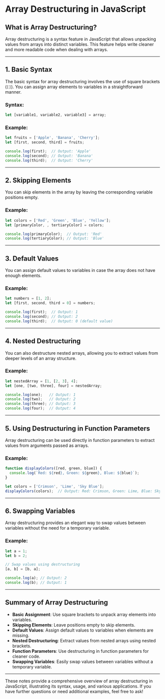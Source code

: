 # **Array Destructuring in JavaScript**

## **What is Array Destructuring?**

Array destructuring is a syntax feature in JavaScript that allows unpacking values from arrays into distinct variables. This feature helps write cleaner and more readable code when dealing with arrays.

---

## **1. Basic Syntax**

The basic syntax for array destructuring involves the use of square brackets (`[]`). You can assign array elements to variables in a straightforward manner.

### **Syntax:**

```javascript
let [variable1, variable2, variable3] = array;
```

### **Example:**

```javascript
let fruits = ['Apple', 'Banana', 'Cherry'];
let [first, second, third] = fruits;

console.log(first);  // Output: 'Apple'
console.log(second); // Output: 'Banana'
console.log(third);  // Output: 'Cherry'
```

---

## **2. Skipping Elements**

You can skip elements in the array by leaving the corresponding variable positions empty.

### **Example:**

```javascript
let colors = ['Red', 'Green', 'Blue', 'Yellow'];
let [primaryColor, , tertiaryColor] = colors;

console.log(primaryColor);  // Output: 'Red'
console.log(tertiaryColor); // Output: 'Blue'
```

---

## **3. Default Values**

You can assign default values to variables in case the array does not have enough elements.

### **Example:**

```javascript
let numbers = [1, 2];
let [first, second, third = 0] = numbers;

console.log(first);  // Output: 1
console.log(second); // Output: 2
console.log(third);  // Output: 0 (default value)
```

---

## **4. Nested Destructuring**

You can also destructure nested arrays, allowing you to extract values from deeper levels of an array structure.

### **Example:**

```javascript
let nestedArray = [1, [2, 3], 4];
let [one, [two, three], four] = nestedArray;

console.log(one);   // Output: 1
console.log(two);   // Output: 2
console.log(three); // Output: 3
console.log(four);  // Output: 4
```

---

## **5. Using Destructuring in Function Parameters**

Array destructuring can be used directly in function parameters to extract values from arguments passed as arrays.

### **Example:**

```javascript
function displayColors([red, green, blue]) {
  console.log(`Red: ${red}, Green: ${green}, Blue: ${blue}`);
}

let colors = ['Crimson', 'Lime', 'Sky Blue'];
displayColors(colors);  // Output: Red: Crimson, Green: Lime, Blue: Sky Blue
```

---

## **6. Swapping Variables**

Array destructuring provides an elegant way to swap values between variables without the need for a temporary variable.

### **Example:**

```javascript
let a = 1;
let b = 2;

// Swap values using destructuring
[a, b] = [b, a];

console.log(a); // Output: 2
console.log(b); // Output: 1
```

---

## **Summary of Array Destructuring**

- **Basic Assignment**: Use square brackets to unpack array elements into variables.
- **Skipping Elements**: Leave positions empty to skip elements.
- **Default Values**: Assign default values to variables when elements are missing.
- **Nested Destructuring**: Extract values from nested arrays using nested brackets.
- **Function Parameters**: Use destructuring in function parameters for cleaner code.
- **Swapping Variables**: Easily swap values between variables without a temporary variable.

---

These notes provide a comprehensive overview of array destructuring in JavaScript, illustrating its syntax, usage, and various applications. If you have further questions or need additional examples, feel free to ask!
